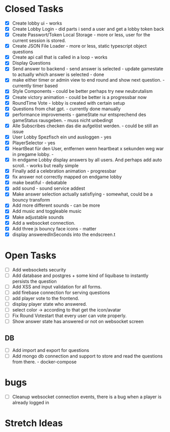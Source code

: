 # Closed Tasks

- [X] Create lobby ui - works
- [x] Create Lobby Login - did parts i send a user and get a lobby token back
- [x] Create Passwort/Token Local Storage - more or less, user for the current session is stored.
- [x] Create JSON File Loader - more or less, static typescript object questions
- [x] Create api call that is called in a loop - works
- [x] Display Questions
- [x] Send answer to backend - send answer is selected - update gamestate to actually which answer is selected - done
- [x] make either timer or admin view to end round and show next question. - currently timer based
- [x] Style Components - could be better perhaps try new neubrutalism
- [x] Create victory animation - could be better is a progressbar now
- [x] RoundTime Vote - lobby is created with certain setup
- [x] Questions from chat gpt. - currently done manually
- [x] performance improvements - gameState nur entsprechend des gameStatus rausgeben. - muss nicht unbedingt
- [x] Alle Subscribes checken das die aufgelöst werden. - could be still an issue
- [x] User Lobby Spezfisch ein und ausloggen - yes
- [x] PlayerSelector - yes
- [x] HeartBeat für den User, entfernen wenn heartbeat x sekunden weg war in pregame lobby. -
- [x] In endgame Lobby display answers by all users. And perhaps add auto scroll. - works but really simple
- [x] Finally add a celebration animation - progressbar
- [x] fix answer not correctly mapped on endgame lobby
- [x] make beatiful - debatable
- [x] add sound - sound service addest
- [x] Make answer selection actually satisfiying - somewhat, could be a bouncy transform
- [x] Add more different sounds - can be more
- [x] Add music and toggleable music
- [x] Make adjustable sounds
- [x] Add a websocket connection.
- [x] Add three js bouncy face icons - matter
- [x] display answeredInSeconds into the endscreen.t

# Open Tasks

- [ ] Add websockets security
- [ ] Add database and postgres + some kind of liquibase to instantly persists the question
- [ ] Add XSS and input validation for all forms.
- [ ] add firebase connection for serving questions
- [ ] add player vote to the frontend.
- [ ] display player state who answered.
- [ ] select color -> according to that get the icon/avatar
- [ ] Fix Round Votestart that every user can vote properly.
- [ ] Show answer state has answered or not on websocket screen

## DB

- [ ] Add import and export for questions
- [ ] Add mongo db connection and support to store and read the questions from there. - docker-compose

# bugs

- [ ] Cleanup websocket connection events, there is a bug when a player is already logged in

# Stretch Ideas

